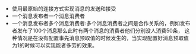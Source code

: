 - 使用最原始的连接方式实现消息的发送和接受
- 一个消息发布者一个消息消费者
- 一个消息发布者多个消息消费者:多个消息消费者之间是合作关系的，例如发布者发布了100个消息那么此时有两个消息的消费者他们分别没人消费50条，
这种情况是在没有配置事先消息预取值的时候发生的，当实现配置好消息预取值为1的时候可以实现能者多劳的效果。